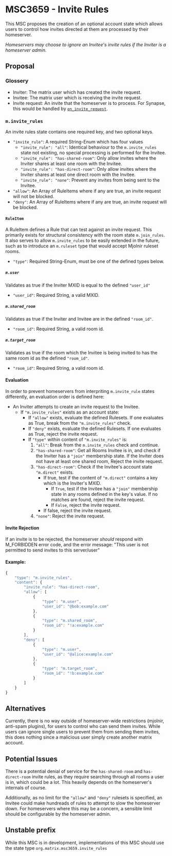 # MSC3659 - Invite Rules

This MSC proposes the creation of an optional account state which allows users to control how invites directed at them
are processed by their homeserver.

*Homeservers may choose to ignore an Invitee's invite rules *if* the Inviter is a homeserver admin.*

## Proposal

### Glossery
- Inviter: The matrix user which has created the invite request.
- Invitee: The matrix user which is receiving the invite request.
- Invite request: An invite that the homeserver is to process. For Synapse, this would be handled by [`on_invite_request`](https://github.com/matrix-org/synapse/blob/develop/synapse/handlers/federation.py#L752).

### `m.invite_rules`

An invite rules state contains one required key, and two optional keys.
- `"invite_rule"`: A required String-Enum which has four values
  - `"invite_rule": "all"`: Identical behaviour to the `m.invite_rules` state not existing, no special processing is performed
    for the Invitee.
  - `"invite_rule": "has-shared-room"`: Only allow invites where the Inviter shares at least one room with the Invitee.
  - `"invite_rule": "has-direct-room"`: Only allow invites where the Inviter shares at least one direct room with the Invitee.
  - `"invite_rule": "none"`: Prevent any invites from being sent to the Invitee.
- `"allow"`: An Array of RuleItems where if any are true, an invite request will not be blocked.
- `"deny"`: An Array of RuleItems where if any are true, an invite request will be blocked.

#### `RuleItem`
A RuleItem defines a Rule that can test against an invite request. This primarily exists for structural consistency with the room state `m.join_rules`.
It also serves to allow `m.invite_rules` to be easily extended in the future, such as to introduce an `m.ruleset` type that would accept Mjolnir ruleset rooms.

- `"type"`: Required String-Enum, must be one of the defined types below.

##### `m.user`
Validates as true if the Inviter MXID is equal to the defined `"user_id"`
- `"user_id"`: Required String, a valid MXID.

##### `m.shared_room`
Validates as true if the Inviter and Invitee are in the defined `"room_id"`.
- `"room_id"`: Required String, a valid room id.

##### `m.target_room`
Validates as true if the room which the Invitee is being invited to has the same room id as the defined `"room_id"`.
- `"room_id"`: Required String, a valid room id.

#### Evaluation

In order to prevent homeservers from interpriting `m.invite_rule` states differently, an evaluation order is defined here:

- An Inviter attempts to create an invite request to the Invitee.
  - If `"m.invite_rules"` exists as an account state:
    - If `"allow"` exists, evaluate the defined Rulesets. If one evaluates as True, break from the `"m.invite_rules"` check.
    - If `"deny"` exists, evaluate the defined Rulesets. If one evaluates as True, reject the invite request.
    - If `"type"` within content of `"m.invite_rules"` is:
       1. `"all"`: Break from the `m.invite_rules` check and continue.
       2. `"has-shared-room"`: Get all Rooms Invitee is in, and check if the Inviter has a `"join"` membership state.
          If the Inviter does not have at least one shared room, Reject the invite request.
       3. `"has-direct-room"`: Check if the Invitee's account state `"m.direct"` exists.
          - If true, test if the content of `"m.direct"` contains a key which is the Inviter's MXID.
            - If `True`, test if the Invitee has a `"join"` membership state in any rooms defined in the key's value. If no matches are found, reject the invite request.
            - If `False`, reject the invite request.
          - If false, reject the invite request.
       4. `"none"`: Reject the invite request.

#### Invite Rejection
If an invite is to be rejected, the homeserver *should* respond with M_FORBIDDEN error code, and the error message: "This user is not permitted to send invites to this server/user"

#### Example:
```js
{
    "type": "m.invite_rules",
    "content": {
        "invite_rule": "has-direct-room",
        "allow": [
            {
                "type": "m.user",
                "user_id": "@bob:example.com"
            },
            {
                "type": "m.shared_room",
                "room_id": "!a:example.com"
            }
        ],
        "deny": [
            {
                "type": "m.user",
                "user_id": "@alice:example.com"
            },
            {
                "type": "m.target_room",
                "room_id": "!b:example.com"
            }
        ]
    }
}
```

## Alternatives
Currently, there is no way outside of homeserver-wide restrictions (mjolnir, anti-spam plugins), for users to control who can send them invites. While users can ignore single users to prevent them from sending them invites, this does nothing since a malicious user simply create another matrix account.

## Potential Issues
There is a potential denial of service for the `has-shared-room` and `has-direct-room` invite rules, as they require searching through all rooms a user is in, which could be a lot. This heavily depends on the homeserver's internals of course.

Additionally, as no limit for the `"allow"` and `"deny"` rulesets is specified, an Invitee could make hundreads of rules to attempt to
slow the homeserver down. For homeservers where this may be a concern, a sensible limit should be configurable by the homeserver admin.

## Unstable prefix
While this MSC is in development, implementations of this MSC should use the state type `org.matrix.msc3659.invite_rules`
